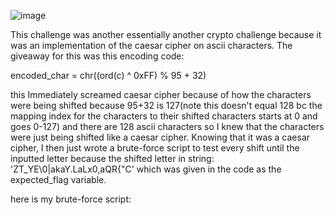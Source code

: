 ![image](https://github.com/Jewber11/CTF-Writeups/assets/134816588/4f6ae026-bfa7-4d5f-9353-9adb88e22827)

This challenge was another essentially another crypto challenge because it was an implementation of the caesar cipher on ascii characters. The giveaway for this was this encoding code:

encoded_char = chr((ord(c) ^ 0xFF) % 95 + 32)

this Immediately screamed caesar cipher because of how the characters were being shifted because 95+32 is 127(note this doesn't equal 128 bc the mapping index for the characters to their shifted characters starts at 0 and goes 0-127) and there are 128 ascii characters so I knew that the characters were just being shifted like a caesar cipher. Knowing that it was a caesar cipher, I then just wrote a brute-force script to test every shift until the inputted letter because the shifted letter in string: 'ZT_YE\\0|akaY.LaLx0,aQR{"C' which was given in the code as the expected_flag variable.

here is my brute-force script:

